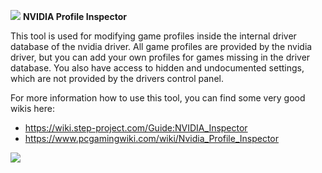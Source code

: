 ![](/nspector/Images/n1-016.png) **NVIDIA Profile Inspector**

This tool is used for modifying game profiles inside the internal driver database of the nvidia driver.
All game profiles are provided by the nvidia driver, but you can add your own profiles for games missing in the driver database.
You also have access to hidden and undocumented settings, which are not provided by the drivers control panel.

For more information how to use this tool, you can find some very good wikis here:
* https://wiki.step-project.com/Guide:NVIDIA_Inspector
* https://www.pcgamingwiki.com/wiki/Nvidia_Profile_Inspector

![](npi_screenshot.png)